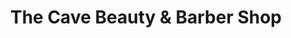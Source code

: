 ---
title: "The Cave Beauty & Barber Shop"
url: /greenville/the-cave-beauty-and-barber-shop/
shop: hairdresser
---